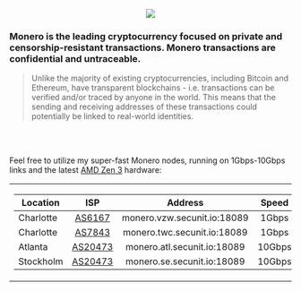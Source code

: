 <!-- html comment -->

<p align="center">
<a href="https://getmonero.org"><img src="https://secunit.pages.dev/images/monero-logo-480.png"></a>
</p>

### Monero is the leading cryptocurrency focused on private and censorship-resistant transactions. Monero transactions are confidential and untraceable. 

>Unlike the majority of existing cryptocurrencies, including Bitcoin and Ethereum, have transparent blockchains - i.e. transactions can be verified and/or traced by anyone in the world. This means that the sending and receiving addresses of these transactions could potentially be linked to real-world identities.
<br />
<br />

Feel free to utilize my super-fast Monero nodes, running on 1Gbps-10Gbps links and the latest [AMD Zen 3](https://www.amd.com/en/products/cpu/amd-ryzen-9-5950x#product-specs) hardware:

<table style="width:100%">
<tr>
<td>

| Location | ISP | Address | Speed |
| --- | :---: | :----: | :----: |
| Charlotte | [AS6167](https://bgp.he.net/AS6167) | monero.vzw.secunit.io:18089 | 1Gbps |
| Charlotte | [AS7843](https://bgp.he.net/AS7843) | monero.twc.secunit.io:18089 | 1Gbps |
| Atlanta | [AS20473](https://bgp.he.net/AS20473) | monero.atl.secunit.io:18089 | 10Gbps |
| Stockholm | [AS20473](https://bgp.he.net/AS20473) | monero.se.secunit.io:18089 | 10Gbps |

</td>
</tr>
</table>

